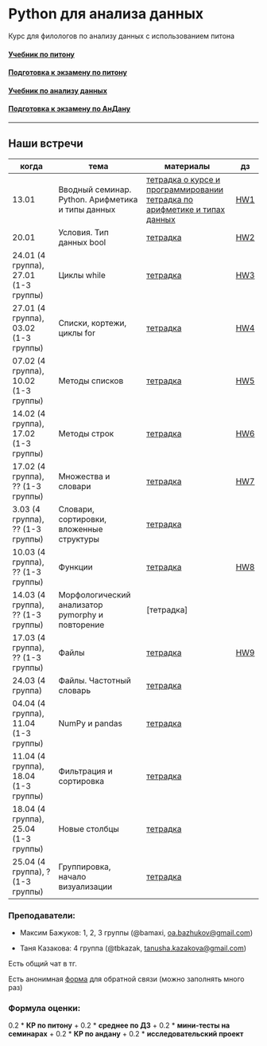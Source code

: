 # Python для анализа данных

Курс для филологов по анализу данных с использованием питона

#### [Учебник по питону](https://edu.hse.ru/course/view.php?id=133389)
#### [Подготовка к экзамену по питону](https://edu.hse.ru/course/view.php?id=134286)

#### [Учебник по анализу данных](https://edu.hse.ru/course/view.php?id=136231)
#### [Подготовка к экзамену по АнДану](https://edu.hse.ru/course/view.php?id=133864)
------------
## Наши встречи

|когда|тема|материалы|дз|
|---|---|---|---|
|13.01|Вводный семинар. Python. Арифметика и типы данных| [тетрадка о курсе и программировании](01-intro/230113_python_intro_about.ipynb) <br/> [тетрадка по арифметике и типах данных](01-intro/230113_python_intro_arithmetic.ipynb) |[HW1](https://github.com/tbkazakova/DataAnalysis_2023/blob/main/HW/HW1.md)|
|20.01|Условия. Тип данных bool|[тетрадка](https://github.com/tbkazakova/DataAnalysis_2023/blob/main/prog/230120_ifelsebool.ipynb)|[HW2](https://github.com/tbkazakova/DataAnalysis_2023/blob/main/HW/HW2.md)|
|24.01 (4 группа), 27.01 (1-3 группы)|Циклы while|[тетрадка](https://github.com/tbkazakova/DataAnalysis_2023/blob/main/prog/230124_while.ipynb)|[HW3](https://github.com/tbkazakova/DataAnalysis_2023/blob/main/HW/HW3.md)|
|27.01 (4 группа), 03.02 (1-3 группы)|Списки, кортежи, циклы for|[тетрадка](https://github.com/tbkazakova/DataAnalysis_2023/blob/main/prog/230127_listfor.ipynb)|[HW4](/HW/HW4.md)|
|07.02 (4 группа), 10.02 (1-3 группы)|Методы списков|[тетрадка](https://github.com/tbkazakova/DataAnalysis_2023/blob/main/prog/230207_methods.ipynb)| [HW5](/HW/HW5.md) |
|14.02 (4 группа), 17.02 (1-3 группы)|Методы строк|[тетрадка](https://github.com/tbkazakova/DataAnalysis_2023/blob/main/prog/230214_strmethods.ipynb)|[HW6](/HW/HW6.ipynb)|
|17.02 (4 группа), ?? (1-3 группы)|Множества и словари|[тетрадка](https://github.com/tbkazakova/DataAnalysis_2023/blob/main/prog/230217_setdict.ipynb)|[HW7](/HW/HW7.md)|
|3.03 (4 группа), ?? (1-3 группы)|Словари, сортировки, вложенные структуры|[тетрадка](https://github.com/tbkazakova/DataAnalysis_2023/blob/main/prog/230303_dict_sort_structures.ipynb)||
|10.03 (4 группа), ?? (1-3 группы)|Функции|[тетрадка](https://github.com/tbkazakova/DataAnalysis_2023/blob/main/prog/230310_function.ipynb)|[HW8](https://github.com/tbkazakova/DataAnalysis_2023/blob/main/HW/HW8.ipynb)|
|14.03 (4 группа), ?? (1-3 группы)|Морфологический анализатор pymorphy и повторение|[тетрадка]||
|17.03 (4 группа), ?? (1-3 группы)|Файлы|[тетрадка](https://github.com/tbkazakova/DataAnalysis_2023/blob/main/prog/230317_files.ipynb)|[HW9](https://github.com/tbkazakova/DataAnalysis_2023/blob/main/HW/HW9.md)|
|24.03 (4 группа)|Файлы. Частотный словарь|[тетрадка](https://github.com/tbkazakova/DataAnalysis_2023/blob/main/prog/230324_files%26freqdict.ipynb)||
|04.04 (4 группа), 11.04 (1-3 группы)|NumPy и pandas|[тетрадка](https://github.com/tbkazakova/DataAnalysis_2023/blob/main/datan/230404_numpy_pandas.ipynb)||
|11.04 (4 группа), 18.04 (1-3 группы)|Фильтрация и сортировка|[тетрадка](https://github.com/tbkazakova/DataAnalysis_2023/blob/main/datan/230411_filter_sort.ipynb)||HW10](https://github.com/tbkazakova/DataAnalysis_2023/blob/main/HW/HW10.ipynb)
|18.04 (4 группа), 25.04 (1-3 группы)|Новые столбцы|[тетрадка](https://github.com/tbkazakova/DataAnalysis_2023/blob/main/datan/230418_newvars.ipynb)||
|25.04 (4 группа), ? (1-3 группы)|Группировка, начало визуализации|[тетрадка]()||HW11](https://github.com/tbkazakova/DataAnalysis_2023/blob/main/HW/HW11.ipynb)


### Преподаватели:

- Максим Бажуков: 1, 2, 3 группы (@bamaxi, oa.bazhukov@gmail.com)

- Таня Казакова: 4 группа (@tbkazak, tanusha.kazakova@gmail.com)

Есть общий чат в тг.

Есть анонимная [форма](https://forms.gle/LiRDFuJ2k6pUAcAJA) для обратной связи (можно заполнять много раз)

### Формула оценки:
0.2 * **КР по питону** + 0.2 * **среднее по ДЗ** + 0.2 * **мини-тесты на семинарах** + 0.2 * **КР по андану** + 0.2 * **исследовательский проект**
